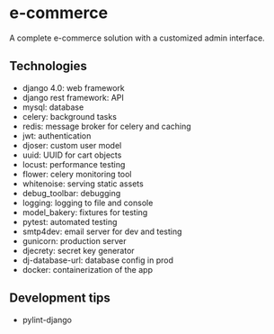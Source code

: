 # e-commerce

A complete e-commerce solution with a customized admin interface.

## Technologies

- django 4.0: web framework
- django rest framework: API
- mysql: database
- celery: background tasks
- redis: message broker for celery and caching
- jwt: authentication
- djoser: custom user model
- uuid: UUID for cart objects
- locust: performance testing
- flower: celery monitoring tool
- whitenoise: serving static assets
- debug_toolbar: debugging
- logging: logging to file and console
- model_bakery: fixtures for testing
- pytest: automated testing
- smtp4dev: email server for dev and testing
- gunicorn: production server
- djecrety: secret key generator
- dj-database-url: database config in prod
- docker: containerization of the app

## Development tips

- pylint-django
